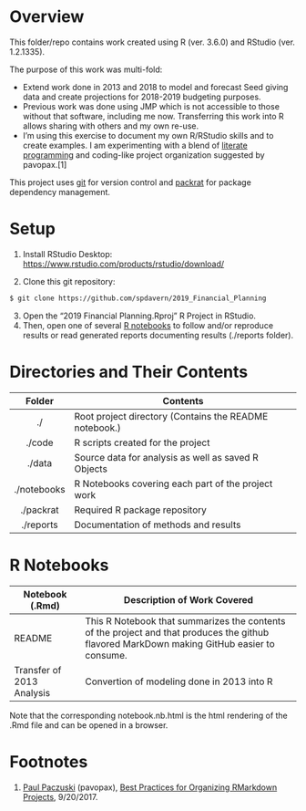 # Overview

This folder/repo contains work created using R (ver. 3.6.0) and RStudio
(ver. 1.2.1335).

The purpose of this work was multi-fold:

  - Extend work done in 2013 and 2018 to model and forecast Seed giving
    data and create projections for 2018-2019 budgeting purposes.
  - Previous work was done using JMP which is not accessible to those
    without that software, including me now. Transferring this work into
    R allows sharing with others and my own re-use.
  - I’m using this exercise to document my own R/RStudio skills and to
    create examples. I am experimenting with a blend of [literate
    programming](https://en.wikipedia.org/wiki/Literate_programming) and
    coding-like project organization suggested by pavopax.\[1\]

This project uses [git](https://git-scm.com/) for version control and
[packrat](https://rstudio.github.io/packrat/) for package dependency
management.

# Setup

1.  Install RStudio Desktop:
    <https://www.rstudio.com/products/rstudio/download/>

2.  Clone this git repository:

<!-- end list -->

``` bash
$ git clone https://github.com/spdavern/2019_Financial_Planning
```

3.  Open the “2019 Financial Planning.Rproj” R Project in RStudio.  
4.  Then, open one of several [R notebooks](#nb) to follow and/or
    reproduce results or read generated reports documenting results
    (./reports folder).

# Directories and Their Contents

|   Folder    | Contents                                               |
| :---------: | ------------------------------------------------------ |
|     ./      | Root project directory (Contains the README notebook.) |
|   ./code    | R scripts created for the project                      |
|   ./data    | Source data for analysis as well as saved R Objects    |
| ./notebooks | R Notebooks covering each part of the project work     |
|  ./packrat  | Required R package repository                          |
|  ./reports  | Documentation of methods and results                   |

# R Notebooks

| Notebook (.Rmd)           | Description of Work Covered                                                                                                                 |
| ------------------------- | ------------------------------------------------------------------------------------------------------------------------------------------- |
| README                    | This R Notebook that summarizes the contents of the project and that produces the github flavored MarkDown making GitHub easier to consume. |
| Transfer of 2013 Analysis | Convertion of modeling done in 2013 into R                                                                                                  |

Note that the corresponding notebook.nb.html is the html rendering of
the .Rmd file and can be opened in a browser.

# Footnotes

1.  [Paul Paczuski](https://github.com/pavopax) (pavopax), [Best
    Practices for Organizing RMarkdown
    Projects](https://community.rstudio.com/t/best-practices-for-organizing-rmarkdown-projects/914/11),
    9/20/2017.
